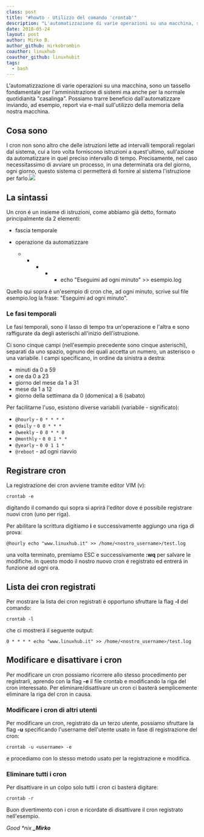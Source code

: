 ```yaml
---
class: post
title: "#howto - Utilizzo del comando 'crontab'"
description: "L'automatizzazione di varie operazioni su una macchina, sono un tassello fondamentale per l'amministrazione di sistemi ma anche.."
date: 2018-05-24
layout: post
author: Mirko B.
author_github: mirkobrombin
coauthor: linuxhub
coauthor_github: linuxhubit
tags:
  - bash
---
```

L'automatizzazione di varie operazioni su una macchina, sono un tassello fondamentale per l'amministrazione di sistemi ma anche per la normale quotidianità "casalinga". Possiamo trarre beneficio dall'automatizzare inviando, ad esempio, report via e-mail sull'utilizzo della memoria della nostra macchina.

## Cosa sono

I cron non sono altro che delle istruzioni lette ad intervalli temporali regolari dal sistema, cui a loro volta forniscono istruzioni a quest'ultimo, sull'azione da automatizzare in quel preciso intervallo di tempo. Precisamente, nel caso necessitassimo di avviare un processo, in una determinata ora del giorno, ogni giorno, questo sistema ci permetterá di fornire al sistema l'istruzione per farlo.![](https://linuxhub.it/wordpress/wp-content/uploads/2018/05/cron_mail.png)

## La sintassi

Un cron é un insieme di istruzioni, come abbiamo giá detto, formato principalmente da 2 elementi:

*   fascia temporale
*   operazione da automatizzare

    * * * * * echo "Eseguimi ad ogni minuto" >> esempio.log

Quello qui sopra é un'esempio di cron che, ad ogni minuto, scrive sul file esempio.log la frase: "Eseguimi ad ogni minuto".

### Le fasi temporali

Le fasi temporali, sono il lasso di tempo tra un'operazione e l'altra e sono raffigurate da degli asterischi all'inizio dell'istruzione.

Ci sono cinque campi (nell'esempio precedente sono cinque asterischi), separati da uno spazio, ognuno dei quali accetta un numero, un asterisco o una variabile. I campi specificano, in ordine da sinistra a destra:

*   minuti da 0 a 59
*   ore da 0 a 23
*   giorno del mese da 1 a 31
*   mese da 1 a 12
*   giorno della settimana da 0 (domenica) a 6 (sabato)

Per facilitarne l'uso, esistono diverse variabili (variabile - significato):

*   `@hourly` - `0 * * * *`
*   `@daily` - `0 0 * * *`
*   `@weekly` - `0 0 * * 0`
*   `@monthly` - `0 0 1 * *`
*   `@yearly` - `0 0 1 1 *`
*   `@reboot` - ad ogni riavvio

## Registrare cron

La registrazione dei cron avviene tramite editor VIM (v):

    crontab -e

digitando il comando qui sopra si aprirá l'editor dove é possibile registrare nuovi cron (uno per riga).

Per abilitare la scrittura digitiamo **i** e successivamente aggiungo una riga di prova:

    @hourly echo "www.linuxhub.it" >> /home/<nostro_username>/test.log

una volta terminato, premiamo ESC e successivamente **:wq** per salvare le modifiche. In questo modo il nostro nuovo cron é registrato ed entrerá in funzione ad ogni ora.

## Lista dei cron registrati

Per mostrare la lista dei cron registrati é opportuno sfruttare la flag **-l** del comando:

    crontab -l

che ci mostrerá il seguente output:

    0 * * * * echo "www.linuxhub.it" >> /home/<nostro_username>/test.log

## Modificare e disattivare i cron

Per modificare un cron possiamo ricorrere allo stesso procedimento per registrarli, aprendo con la flag **-e** il file crontab e modificando la riga del cron interessato. Per eliminare/disattivare un cron ci basterá semplicemente eliminare la riga del cron in causa.

### Modificare i cron di altri utenti

Per modificare un cron, registrato da un terzo utente, possiamo sfruttare la flag **-u** specificando l'username dell'utente usato in fase di registrazione del cron:

    crontab -u <username> -e

e procediamo con lo stesso metodo usato per la registrazione e modifica.

### Eliminare tutti i cron

Per disattivare in un colpo solo tutti i cron ci basterá digitare:

    crontab -r

Buon divertimento con i cron e ricordate di disattivare il cron registrato nell'esempio.

_Good *nix **_Mirko**_